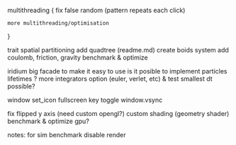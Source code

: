 multithreading {
	fix false random (pattern repeats each click)

	more multithreading/optimisation
}

trait spatial partitioning
add quadtree (readme.md)
create boids system
add coulomb, friction, gravity
benchmark & optimize

iridium big facade to make it easy to use
is it posible to implement particles lifetimes ?
more integrators option (euler, verlet, etc) & test smallest dt possible?

window set_icon
fullscreen key toggle
window.vsync

fix flipped y axis (need custom opengl?)
custom shading (geometry shader)
benchmark & optimize gpu?

notes:
for sim benchmark disable render
